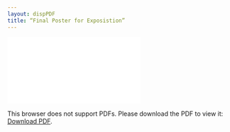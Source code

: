 ```yaml
---
layout: dispPDF
title: “Final Poster for Exposistion”
---
```


<object data="images/PDFs/Final_Expo_Poster.pdf" type="application/pdf" width="900px" height="890px">
    <embed src="images/PDFs/Final_Expo_Poster.pdf">
        <p>This browser does not support PDFs. Please download the PDF to view it: <a href="images/PDFs/Final_Expo_Poster.pdf">Download PDF</a>.</p>
    </embed>
</object>
